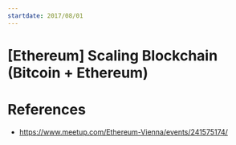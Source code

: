```yaml
---
startdate: 2017/08/01
---
```

# [Ethereum] Scaling Blockchain (Bitcoin + Ethereum)

# References
* https://www.meetup.com/Ethereum-Vienna/events/241575174/
